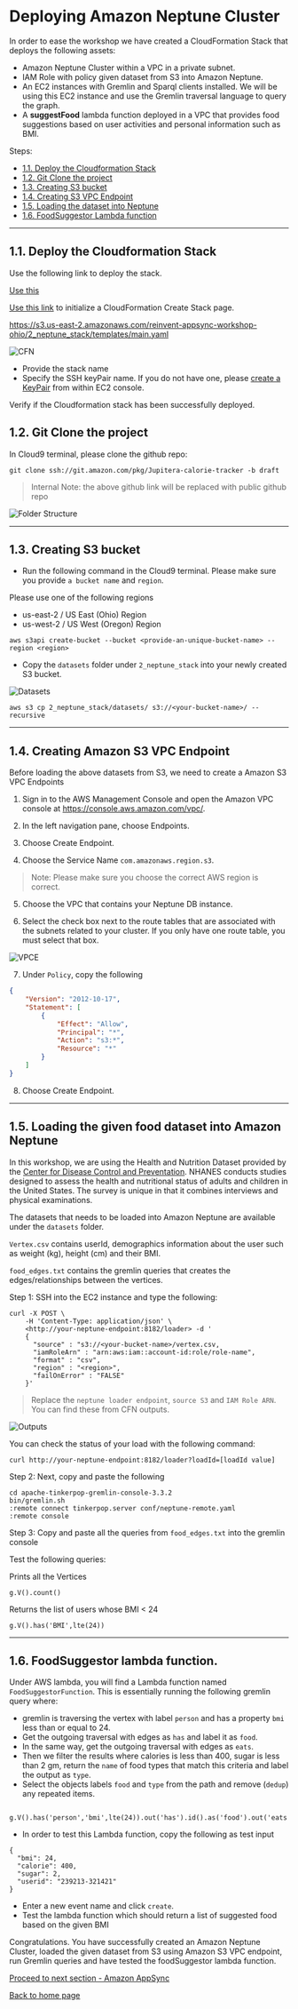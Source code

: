 # Deploying Amazon Neptune Cluster

In order to ease the workshop we have created a CloudFormation Stack that deploys the following assets:

- Amazon Neptune Cluster within a VPC in a private subnet.
- IAM Role with policy given dataset from S3 into Amazon Neptune.
- An EC2 instances with Gremlin and Sparql clients installed. We will be using this EC2 instance and use the Gremlin traversal language to query the graph.
- A **suggestFood** lambda function deployed in a VPC that provides food suggestions based on user activities and personal information such as BMI.

Steps:
- [1.1. Deploy the Cloudformation Stack](#11-Deploy-CloudFormation-Stack)
- [1.2. Git Clone the project](#12-Git-Clone)
- [1.3. Creating S3 bucket](#13-Creating-S3-bucket)
- [1.4. Creating S3 VPC Endpoint](#14-Creating-Amazon-S3-VPC-Endpoint)
- [1.5. Loading the dataset into Neptune](#15-Loading-the-given-food-dataset-into-Amazon-Neptune)
- [1.6. FoodSuggestor Lambda function](#16-FoodSuggestor-lambda-function)

-----
## 1.1. Deploy the Cloudformation Stack

Use the following link to deploy the stack. 


<a href="https://us-east-2.console.aws.amazon.com/cloudformation/home?region=us-east-2#/stacks/new?stackName=WorkSpacesCostOptimizer&amp;templateURL=https:%2F%2Fs3.us-east-2.amazonaws.com%2Freinvent-appsync-workshop-ohio%2F2_neptune_stack%2Ftemplates%2Fmain.yaml" target="_blank">Use this</a>

<a href="https://console.aws.amazon.com/cloudformation/home#/stacks/create/review?templateURL=https://s3-eu-west-1.amazonaws.com/peerjako-workshops/ml-id/lab1-cloudformation.yaml&stackName=[Your-Initials]-ml-lab1" target="_blank">Use this link</a> to initialize a CloudFormation Create Stack page.



https://s3.us-east-2.amazonaws.com/reinvent-appsync-workshop-ohio/2_neptune_stack/templates/main.yaml

![CFN](../images/input_cfn.png)

- Provide the stack name
- Specify the SSH keyPair name. If you do not have one, please [create a KeyPair](https://docs.aws.amazon.com/AWSEC2/latest/UserGuide/ec2-key-pairs.html#having-ec2-create-your-key-pair) from within EC2 console.

Verify if the Cloudformation stack has been successfully deployed.

## 1.2. Git Clone the project

In Cloud9 terminal, please clone the github repo:

``` 
git clone ssh://git.amazon.com/pkg/Jupitera-calorie-tracker -b draft
```

> Internal Note: the above github link will be replaced with public github repo

![Folder Structure](../images/C9_folder_structure.png)

-----

## 1.3. Creating S3 bucket

- Run the following command in the Cloud9 terminal. Please make sure you provide `a bucket name` and `region`.

Please use one of the following regions

   - us-east-2 / US East (Ohio) Region
   - us-west-2 / US West (Oregon) Region

```
aws s3api create-bucket --bucket <provide-an-unique-bucket-name> --region <region>
```

- Copy the `datasets` folder under `2_neptune_stack` into your newly created S3 bucket.

![Datasets](../images/dataset_folder.png)

```
aws s3 cp 2_neptune_stack/datasets/ s3://<your-bucket-name>/ --recursive
```
------

## 1.4. Creating Amazon S3 VPC Endpoint

Before loading the above datasets from S3, we need to create a Amazon S3 VPC Endpoints 

1. Sign in to the AWS Management Console and open the Amazon VPC console at https://console.aws.amazon.com/vpc/.

2. In the left navigation pane, choose Endpoints.

3. Choose Create Endpoint.

4. Choose the Service Name `com.amazonaws.region.s3`.

> Note:
>   Please make sure you choose the correct AWS region is correct.

5. Choose the VPC that contains your Neptune DB instance.

6. Select the check box next to the route tables that are associated with the subnets related to your cluster. If you only have one route table, you must select that box.

![VPCE](../images/VPCE.png)

7. Under `Policy`, copy the following

```json
{
    "Version": "2012-10-17",
    "Statement": [
        {
            "Effect": "Allow",
            "Principal": "*",
            "Action": "s3:*",
            "Resource": "*"
        }
    ]
}

```

8. Choose Create Endpoint.

----------

## 1.5. Loading the given food dataset into Amazon Neptune

In this workshop, we are using the Health and Nutrition Dataset provided by the [Center for Disease Control and Preventation](https://wwwn.cdc.gov/nchs/nhanes/search/datapage.aspx?Component=Dietary&CycleBeginYear=2015). NHANES conducts studies designed to assess the health and nutritional status of adults and children in the United States. The survey is unique in that it combines interviews and physical examinations.

The datasets that needs to be loaded into Amazon Neptune are available under the `datasets` folder. 

`Vertex.csv` contains userId, demographics information about the user such as weight (kg), height (cm) and their BMI. 

`food_edges.txt` contains the gremlin queries that creates the edges/relationships between the vertices.

Step 1: SSH into the EC2 instance and type the following:

```
curl -X POST \
    -H 'Content-Type: application/json' \
    <http://your-neptune-endpoint:8182/loader> -d '
    { 
      "source" : "s3://<your-bucket-name>/vertex.csv, 
      "iamRoleArn" : "arn:aws:iam::account-id:role/role-name",
      "format" : "csv", 
      "region" : "<region>", 
      "failOnError" : "FALSE"
    }'
```

> Replace the `neptune loader endpoint`, `source S3` and `IAM Role ARN`. You can find these from CFN outputs.

![Outputs](../images/cfn_outputs.png)

You can check the status of your load with the following command:

```
curl http://your-neptune-endpoint:8182/loader?loadId=[loadId value]
```

Step 2: Next, copy and paste the following

```
cd apache-tinkerpop-gremlin-console-3.3.2
bin/gremlin.sh
:remote connect tinkerpop.server conf/neptune-remote.yaml
:remote console
```

Step 3: Copy and paste all the queries from `food_edges.txt` into the gremlin console

Test the following queries:

Prints all the Vertices
```
g.V().count()
```

Returns the list of users whose BMI < 24

```
g.V().has('BMI',lte(24)) 
```

----

## 1.6. FoodSuggestor lambda function.

Under AWS lambda, you will find a Lambda function named `FoodSuggestorFunction`. This is essentially running the following gremlin query where:

- gremlin is traversing the vertex with label `person` and has a property `bmi` less than or equal to 24.
- Get the outgoing traversal with edges as `has` and label it as `food`.
- In the same way, get the outgoing traversal with edges as `eats`.
- Then we filter the results where calories is less than 400, sugar is less than 2 gm, return the `name` of food types that match this criteria and label the output as `type`.
- Select the objects labels `food` and `type` from the path and remove (`dedup`) any repeated items.

```

g.V().has('person','bmi',lte(24)).out('has').id().as('food').out('eats').filter(values('calorie').is(lt(400))).filter(values('sugar').is(lt(2))).values('name').as('type').select('food','type').dedup()

```


- In order to test this Lambda function, copy the following as test input

```
{
  "bmi": 24,
  "calorie": 400,
  "sugar": 2,
  "userid": "239213-321421"
}
```
- Enter a new event name and click `create`.
- Test the lambda function which should return a list of suggested food based on the given BMI

Congratulations. You have successfully created an Amazon Neptune Cluster, loaded the given dataset from S3 using Amazon S3 VPC endpoint, run Gremlin queries and have tested the foodSuggestor lambda function.

[Proceed to next section - Amazon AppSync](../3_appsync_stack/README.md)

[Back to home page](../README.md)
